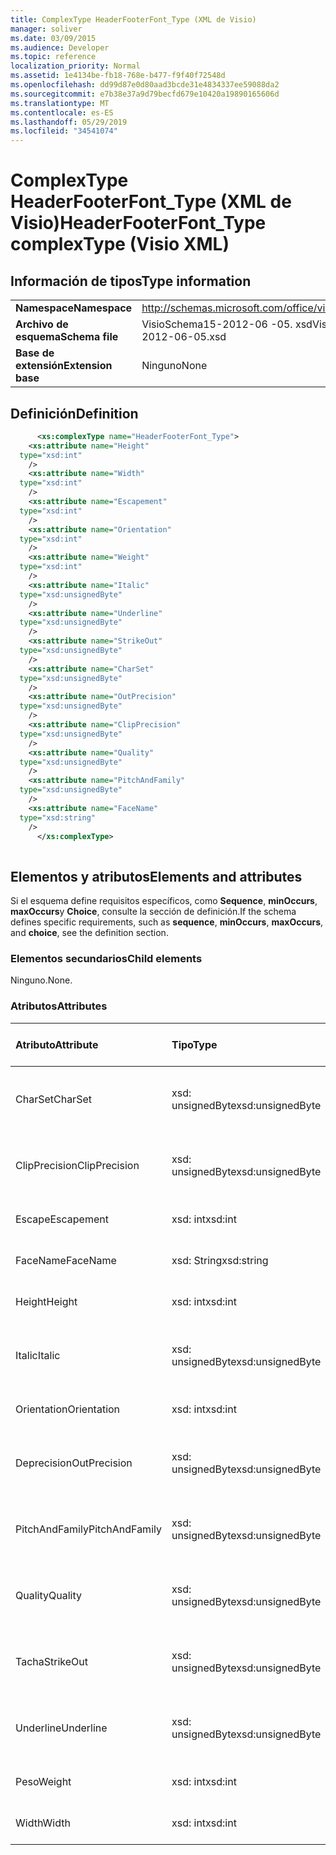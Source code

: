```yaml
---
title: ComplexType HeaderFooterFont_Type (XML de Visio)
manager: soliver
ms.date: 03/09/2015
ms.audience: Developer
ms.topic: reference
localization_priority: Normal
ms.assetid: 1e4134be-fb18-768e-b477-f9f40f72548d
ms.openlocfilehash: dd99d87e0d80aad3bcde31e4834337ee59088da2
ms.sourcegitcommit: e7b38e37a9d79becfd679e10420a19890165606d
ms.translationtype: MT
ms.contentlocale: es-ES
ms.lasthandoff: 05/29/2019
ms.locfileid: "34541074"
---
```

# <a name="headerfooterfonttype-complextype-visio-xml"></a><span data-ttu-id="3b120-102">ComplexType HeaderFooterFont_Type (XML de Visio)</span><span class="sxs-lookup"><span data-stu-id="3b120-102">HeaderFooterFont_Type complexType (Visio XML)</span></span>

## <a name="type-information"></a><span data-ttu-id="3b120-103">Información de tipos</span><span class="sxs-lookup"><span data-stu-id="3b120-103">Type information</span></span>

|||
|:-----|:-----|
|<span data-ttu-id="3b120-104">**Namespace**</span><span class="sxs-lookup"><span data-stu-id="3b120-104">**Namespace**</span></span> <br/> |http://schemas.microsoft.com/office/visio/2011/1/core  <br/> |
|<span data-ttu-id="3b120-105">**Archivo de esquema**</span><span class="sxs-lookup"><span data-stu-id="3b120-105">**Schema file**</span></span> <br/> |<span data-ttu-id="3b120-106">VisioSchema15-2012-06 -05. xsd</span><span class="sxs-lookup"><span data-stu-id="3b120-106">VisioSchema15-2012-06-05.xsd</span></span>  <br/> |
|<span data-ttu-id="3b120-107">**Base de extensión**</span><span class="sxs-lookup"><span data-stu-id="3b120-107">**Extension base**</span></span> <br/> |<span data-ttu-id="3b120-108">Ninguno</span><span class="sxs-lookup"><span data-stu-id="3b120-108">None</span></span>  <br/> |
   
## <a name="definition"></a><span data-ttu-id="3b120-109">Definición</span><span class="sxs-lookup"><span data-stu-id="3b120-109">Definition</span></span>

```XML
      <xs:complexType name="HeaderFooterFont_Type">
    <xs:attribute name="Height"
  type="xsd:int"
    />
    <xs:attribute name="Width"
  type="xsd:int"
    />
    <xs:attribute name="Escapement"
  type="xsd:int"
    />
    <xs:attribute name="Orientation"
  type="xsd:int"
    />
    <xs:attribute name="Weight"
  type="xsd:int"
    />
    <xs:attribute name="Italic"
  type="xsd:unsignedByte"
    />
    <xs:attribute name="Underline"
  type="xsd:unsignedByte"
    />
    <xs:attribute name="StrikeOut"
  type="xsd:unsignedByte"
    />
    <xs:attribute name="CharSet"
  type="xsd:unsignedByte"
    />
    <xs:attribute name="OutPrecision"
  type="xsd:unsignedByte"
    />
    <xs:attribute name="ClipPrecision"
  type="xsd:unsignedByte"
    />
    <xs:attribute name="Quality"
  type="xsd:unsignedByte"
    />
    <xs:attribute name="PitchAndFamily"
  type="xsd:unsignedByte"
    />
    <xs:attribute name="FaceName"
  type="xsd:string"
    />
      </xs:complexType>
      
```

## <a name="elements-and-attributes"></a><span data-ttu-id="3b120-110">Elementos y atributos</span><span class="sxs-lookup"><span data-stu-id="3b120-110">Elements and attributes</span></span>

<span data-ttu-id="3b120-111">Si el esquema define requisitos específicos, como **Sequence**, **minOccurs**, **maxOccurs**y **Choice**, consulte la sección de definición.</span><span class="sxs-lookup"><span data-stu-id="3b120-111">If the schema defines specific requirements, such as **sequence**, **minOccurs**, **maxOccurs**, and **choice**, see the definition section.</span></span> 
  
### <a name="child-elements"></a><span data-ttu-id="3b120-112">Elementos secundarios</span><span class="sxs-lookup"><span data-stu-id="3b120-112">Child elements</span></span>

<span data-ttu-id="3b120-113">Ninguno.</span><span class="sxs-lookup"><span data-stu-id="3b120-113">None.</span></span>
  
### <a name="attributes"></a><span data-ttu-id="3b120-114">Atributos</span><span class="sxs-lookup"><span data-stu-id="3b120-114">Attributes</span></span>

|<span data-ttu-id="3b120-115">**Atributo**</span><span class="sxs-lookup"><span data-stu-id="3b120-115">**Attribute**</span></span>|<span data-ttu-id="3b120-116">**Tipo**</span><span class="sxs-lookup"><span data-stu-id="3b120-116">**Type**</span></span>|<span data-ttu-id="3b120-117">**Obligatorio**</span><span class="sxs-lookup"><span data-stu-id="3b120-117">**Required**</span></span>|<span data-ttu-id="3b120-118">**Descripción**</span><span class="sxs-lookup"><span data-stu-id="3b120-118">**Description**</span></span>|<span data-ttu-id="3b120-119">**Posibles valores**</span><span class="sxs-lookup"><span data-stu-id="3b120-119">**Possible values**</span></span>|
|:-----|:-----|:-----|:-----|:-----|
|<span data-ttu-id="3b120-120">CharSet</span><span class="sxs-lookup"><span data-stu-id="3b120-120">CharSet</span></span>  <br/> |<span data-ttu-id="3b120-121">xsd: unsignedByte</span><span class="sxs-lookup"><span data-stu-id="3b120-121">xsd:unsignedByte</span></span>  <br/> |<span data-ttu-id="3b120-122">opcional</span><span class="sxs-lookup"><span data-stu-id="3b120-122">optional</span></span>  <br/> ||<span data-ttu-id="3b120-123">Valores del tipo xsd: unsignedByte.</span><span class="sxs-lookup"><span data-stu-id="3b120-123">Values of the xsd:unsignedByte type.</span></span>  <br/> |
|<span data-ttu-id="3b120-124">ClipPrecision</span><span class="sxs-lookup"><span data-stu-id="3b120-124">ClipPrecision</span></span>  <br/> |<span data-ttu-id="3b120-125">xsd: unsignedByte</span><span class="sxs-lookup"><span data-stu-id="3b120-125">xsd:unsignedByte</span></span>  <br/> |<span data-ttu-id="3b120-126">opcional</span><span class="sxs-lookup"><span data-stu-id="3b120-126">optional</span></span>  <br/> ||<span data-ttu-id="3b120-127">Valores del tipo xsd: unsignedByte.</span><span class="sxs-lookup"><span data-stu-id="3b120-127">Values of the xsd:unsignedByte type.</span></span>  <br/> |
|<span data-ttu-id="3b120-128">Escape</span><span class="sxs-lookup"><span data-stu-id="3b120-128">Escapement</span></span>  <br/> |<span data-ttu-id="3b120-129">xsd: int</span><span class="sxs-lookup"><span data-stu-id="3b120-129">xsd:int</span></span>  <br/> |<span data-ttu-id="3b120-130">opcional</span><span class="sxs-lookup"><span data-stu-id="3b120-130">optional</span></span>  <br/> ||<span data-ttu-id="3b120-131">Valores del tipo xsd: int.</span><span class="sxs-lookup"><span data-stu-id="3b120-131">Values of the xsd:int type.</span></span>  <br/> |
|<span data-ttu-id="3b120-132">FaceName</span><span class="sxs-lookup"><span data-stu-id="3b120-132">FaceName</span></span>  <br/> |<span data-ttu-id="3b120-133">xsd: String</span><span class="sxs-lookup"><span data-stu-id="3b120-133">xsd:string</span></span>  <br/> |<span data-ttu-id="3b120-134">opcional</span><span class="sxs-lookup"><span data-stu-id="3b120-134">optional</span></span>  <br/> ||<span data-ttu-id="3b120-135">Valores del tipo xsd: String.</span><span class="sxs-lookup"><span data-stu-id="3b120-135">Values of the xsd:string type.</span></span>  <br/> |
|<span data-ttu-id="3b120-136">Height</span><span class="sxs-lookup"><span data-stu-id="3b120-136">Height</span></span>  <br/> |<span data-ttu-id="3b120-137">xsd: int</span><span class="sxs-lookup"><span data-stu-id="3b120-137">xsd:int</span></span>  <br/> |<span data-ttu-id="3b120-138">opcional</span><span class="sxs-lookup"><span data-stu-id="3b120-138">optional</span></span>  <br/> ||<span data-ttu-id="3b120-139">Valores del tipo xsd: int.</span><span class="sxs-lookup"><span data-stu-id="3b120-139">Values of the xsd:int type.</span></span>  <br/> |
|<span data-ttu-id="3b120-140">Italic</span><span class="sxs-lookup"><span data-stu-id="3b120-140">Italic</span></span>  <br/> |<span data-ttu-id="3b120-141">xsd: unsignedByte</span><span class="sxs-lookup"><span data-stu-id="3b120-141">xsd:unsignedByte</span></span>  <br/> |<span data-ttu-id="3b120-142">opcional</span><span class="sxs-lookup"><span data-stu-id="3b120-142">optional</span></span>  <br/> ||<span data-ttu-id="3b120-143">Valores del tipo xsd: unsignedByte.</span><span class="sxs-lookup"><span data-stu-id="3b120-143">Values of the xsd:unsignedByte type.</span></span>  <br/> |
|<span data-ttu-id="3b120-144">Orientation</span><span class="sxs-lookup"><span data-stu-id="3b120-144">Orientation</span></span>  <br/> |<span data-ttu-id="3b120-145">xsd: int</span><span class="sxs-lookup"><span data-stu-id="3b120-145">xsd:int</span></span>  <br/> |<span data-ttu-id="3b120-146">opcional</span><span class="sxs-lookup"><span data-stu-id="3b120-146">optional</span></span>  <br/> ||<span data-ttu-id="3b120-147">Valores del tipo xsd: int.</span><span class="sxs-lookup"><span data-stu-id="3b120-147">Values of the xsd:int type.</span></span>  <br/> |
|<span data-ttu-id="3b120-148">Deprecision</span><span class="sxs-lookup"><span data-stu-id="3b120-148">OutPrecision</span></span>  <br/> |<span data-ttu-id="3b120-149">xsd: unsignedByte</span><span class="sxs-lookup"><span data-stu-id="3b120-149">xsd:unsignedByte</span></span>  <br/> |<span data-ttu-id="3b120-150">opcional</span><span class="sxs-lookup"><span data-stu-id="3b120-150">optional</span></span>  <br/> ||<span data-ttu-id="3b120-151">Valores del tipo xsd: unsignedByte.</span><span class="sxs-lookup"><span data-stu-id="3b120-151">Values of the xsd:unsignedByte type.</span></span>  <br/> |
|<span data-ttu-id="3b120-152">PitchAndFamily</span><span class="sxs-lookup"><span data-stu-id="3b120-152">PitchAndFamily</span></span>  <br/> |<span data-ttu-id="3b120-153">xsd: unsignedByte</span><span class="sxs-lookup"><span data-stu-id="3b120-153">xsd:unsignedByte</span></span>  <br/> |<span data-ttu-id="3b120-154">opcional</span><span class="sxs-lookup"><span data-stu-id="3b120-154">optional</span></span>  <br/> ||<span data-ttu-id="3b120-155">Valores del tipo xsd: unsignedByte.</span><span class="sxs-lookup"><span data-stu-id="3b120-155">Values of the xsd:unsignedByte type.</span></span>  <br/> |
|<span data-ttu-id="3b120-156">Quality</span><span class="sxs-lookup"><span data-stu-id="3b120-156">Quality</span></span>  <br/> |<span data-ttu-id="3b120-157">xsd: unsignedByte</span><span class="sxs-lookup"><span data-stu-id="3b120-157">xsd:unsignedByte</span></span>  <br/> |<span data-ttu-id="3b120-158">opcional</span><span class="sxs-lookup"><span data-stu-id="3b120-158">optional</span></span>  <br/> ||<span data-ttu-id="3b120-159">Valores del tipo xsd: unsignedByte.</span><span class="sxs-lookup"><span data-stu-id="3b120-159">Values of the xsd:unsignedByte type.</span></span>  <br/> |
|<span data-ttu-id="3b120-160">Tacha</span><span class="sxs-lookup"><span data-stu-id="3b120-160">StrikeOut</span></span>  <br/> |<span data-ttu-id="3b120-161">xsd: unsignedByte</span><span class="sxs-lookup"><span data-stu-id="3b120-161">xsd:unsignedByte</span></span>  <br/> |<span data-ttu-id="3b120-162">opcional</span><span class="sxs-lookup"><span data-stu-id="3b120-162">optional</span></span>  <br/> ||<span data-ttu-id="3b120-163">Valores del tipo xsd: unsignedByte.</span><span class="sxs-lookup"><span data-stu-id="3b120-163">Values of the xsd:unsignedByte type.</span></span>  <br/> |
|<span data-ttu-id="3b120-164">Underline</span><span class="sxs-lookup"><span data-stu-id="3b120-164">Underline</span></span>  <br/> |<span data-ttu-id="3b120-165">xsd: unsignedByte</span><span class="sxs-lookup"><span data-stu-id="3b120-165">xsd:unsignedByte</span></span>  <br/> |<span data-ttu-id="3b120-166">opcional</span><span class="sxs-lookup"><span data-stu-id="3b120-166">optional</span></span>  <br/> ||<span data-ttu-id="3b120-167">Valores del tipo xsd: unsignedByte.</span><span class="sxs-lookup"><span data-stu-id="3b120-167">Values of the xsd:unsignedByte type.</span></span>  <br/> |
|<span data-ttu-id="3b120-168">Peso</span><span class="sxs-lookup"><span data-stu-id="3b120-168">Weight</span></span>  <br/> |<span data-ttu-id="3b120-169">xsd: int</span><span class="sxs-lookup"><span data-stu-id="3b120-169">xsd:int</span></span>  <br/> |<span data-ttu-id="3b120-170">opcional</span><span class="sxs-lookup"><span data-stu-id="3b120-170">optional</span></span>  <br/> ||<span data-ttu-id="3b120-171">Valores del tipo xsd: int.</span><span class="sxs-lookup"><span data-stu-id="3b120-171">Values of the xsd:int type.</span></span>  <br/> |
|<span data-ttu-id="3b120-172">Width</span><span class="sxs-lookup"><span data-stu-id="3b120-172">Width</span></span>  <br/> |<span data-ttu-id="3b120-173">xsd: int</span><span class="sxs-lookup"><span data-stu-id="3b120-173">xsd:int</span></span>  <br/> |<span data-ttu-id="3b120-174">opcional</span><span class="sxs-lookup"><span data-stu-id="3b120-174">optional</span></span>  <br/> ||<span data-ttu-id="3b120-175">Valores del tipo xsd: int.</span><span class="sxs-lookup"><span data-stu-id="3b120-175">Values of the xsd:int type.</span></span>  <br/> |
   

